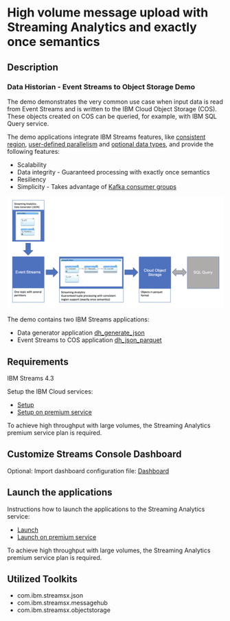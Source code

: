 # High volume message upload with Streaming Analytics and exactly once semantics

## Description

### Data Historian - Event Streams to Object Storage Demo

The demo demonstrates the very common use case when input
data is read from Event Streams and is written to the IBM Cloud Object Storage (COS).
These objects created on COS can be queried, for example, with IBM SQL Query service.

The demo applications integrate IBM Streams features, like [consistent region](https://www.ibm.com/support/knowledgecenter/en/SSCRJU_4.3.0/com.ibm.streams.dev.doc/doc/consistentregions.html), [user-defined parallelism](https://www.ibm.com/support/knowledgecenter/en/SSCRJU_4.3.0/com.ibm.streams.dev.doc/doc/udpoverview.html) and [optional data types](https://www.ibm.com/support/knowledgecenter/en/SSCRJU_4.3.0/com.ibm.streams.ref.doc/doc/optional.html), and provide the following features:
* Scalability
* Data integrity - Guaranteed processing with exactly once semantics
* Resiliency
* Simplicity - Takes advantage of [Kafka consumer groups](https://kafka.apache.org/intro#intro_consumers)

![Import](/demo/data.historian.event.streams.cos.exactly.once.semantics.demo/doc/images/dh_overview.png)

The demo contains two IBM Streams applications:

* Data generator application [dh_generate_json](dh_generate_json/README.md)
* Event Streams to COS application [dh_json_parquet](dh_json_parquet/README.md)

## Requirements

IBM Streams 4.3

Setup the IBM Cloud services:

* [Setup](SETUP_lite.md)
* [Setup on premium service](SETUP.md)

To achieve high throughput with large volumes, the Streaming Analytics premium service plan is required. 

## Customize Streams Console Dashboard

Optional: Import dashboard configuration file: [Dashboard](doc/monitoring/README.md)

## Launch the applications

Instructions how to launch the applications to the Streaming Analytics service:

* [Launch](LAUNCH_lite.md)
* [Launch on premium service](LAUNCH.md)

To achieve high throughput with large volumes, the Streaming Analytics premium service plan is required. 

## Utilized Toolkits
 - com.ibm.streamsx.json
 - com.ibm.streamsx.messagehub
 - com.ibm.streamsx.objectstorage
